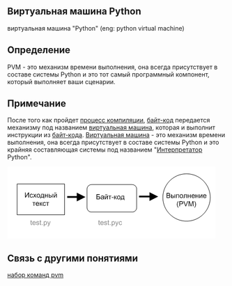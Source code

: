 ## Виртуальная машина Python
виртуальная машина "Python" (eng: python virtual machine) 

## Определение
PVM - это механизм времени выполнения, она всегда присутствует в составе системы Python и это тот самый программный компонент, который выполняет ваши сценарии.

## Примечание
После того как пройдет [процесс компиляции](compilation%20process.md), [байт-код](byte-code.md) передается механизму под названием [виртуальная машина](virtual%20machines.md), которая и выполнит инструкции из [байт-кода](byte-code.md). [Виртуальная машина](virtual%20machines.md) - это механизм времени выполнения, она всегда присутствует в составе системы Python и это крайняя составляющая системы под названием "[Интерпретатор](interpreter.md) Python".

![pvm](../images/python.png)

## Cвязь с другими понятиями 
[набор команд pvm](command%20set%20pvm.md)
